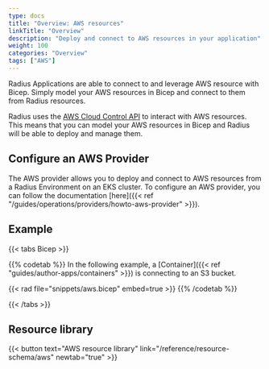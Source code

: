 ```yaml
---
type: docs
title: "Overview: AWS resources"
linkTitle: "Overview"
description: "Deploy and connect to AWS resources in your application"
weight: 100
categories: "Overview"
tags: ["AWS"]
---
```


Radius Applications are able to connect to and leverage AWS resource with Bicep. Simply model your AWS resources in Bicep and connect to them from Radius resources.

Radius uses the [AWS Cloud Control API](https://docs.aws.amazon.com/cloudcontrolapi/latest/userguide/what-is-cloudcontrolapi.html) to interact with AWS resources. This means that you can model your AWS resources in Bicep and Radius will be able to deploy and manage them.

## Configure an AWS Provider

The AWS provider allows you to deploy and connect to AWS resources from a Radius Environment on an EKS cluster. To configure an AWS provider, you can follow the documentation [here]({{< ref "/guides/operations/providers/howto-aws-provider" >}}).

## Example

{{< tabs Bicep >}}

{{% codetab %}}
In the following example, a [Container]({{< ref "guides/author-apps/containers" >}}) is connecting to an S3 bucket.

{{< rad file="snippets/aws.bicep" embed=true >}}
{{% /codetab %}}

{{< /tabs >}}

## Resource library

{{< button text="AWS resource library" link="/reference/resource-schema/aws" newtab="true" >}}
